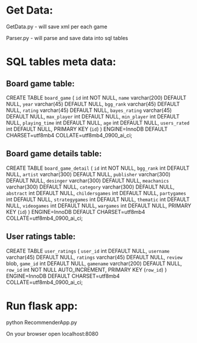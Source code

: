 # Get Data:
GetData.py - will save xml per each game

Parser.py - will parse and save data into sql tables

# SQL tables meta data:
## Board game table: 
CREATE TABLE `board_game` (
  `id` int NOT NULL,
  `name` varchar(200) DEFAULT NULL,
  `year` varchar(45) DEFAULT NULL,
  `bgg_rank` varchar(45) DEFAULT NULL,
  `rating` varchar(45) DEFAULT NULL,
  `bayes_rating` varchar(45) DEFAULT NULL,
  `max_player` int DEFAULT NULL,
  `min_player` int DEFAULT NULL,
  `playing_time` int DEFAULT NULL,
  `age` int DEFAULT NULL,
  `users_rated` int DEFAULT NULL,
  PRIMARY KEY (`id`)
) ENGINE=InnoDB DEFAULT CHARSET=utf8mb4 COLLATE=utf8mb4_0900_ai_ci;
## Board game details table:
CREATE TABLE `board_game_detail` (
  `id` int NOT NULL,
  `bgg_rank` int DEFAULT NULL,
  `artist` varchar(300) DEFAULT NULL,
  `publisher` varchar(300) DEFAULT NULL,
  `desinger` varchar(300) DEFAULT NULL,
  `meachanics` varchar(300) DEFAULT NULL,
  `category` varchar(300) DEFAULT NULL,
  `abstract` int DEFAULT NULL,
  `childersgames` int DEFAULT NULL,
  `partygames` int DEFAULT NULL,
  `strategygames` int DEFAULT NULL,
  `thematic` int DEFAULT NULL,
  `videogames` int DEFAULT NULL,
  `wargames` int DEFAULT NULL,
  PRIMARY KEY (`id`)
) ENGINE=InnoDB DEFAULT CHARSET=utf8mb4 COLLATE=utf8mb4_0900_ai_ci;
## User ratings table:
CREATE TABLE `user_ratings` (
  `user_id` int DEFAULT NULL,
  `username` varchar(45) DEFAULT NULL,
  `ratings` varchar(45) DEFAULT NULL,
  `review` blob,
  `game_id` int DEFAULT NULL,
  `gamename` varchar(200) DEFAULT NULL,
  `row_id` int NOT NULL AUTO_INCREMENT,
  PRIMARY KEY (`row_id`)
) ENGINE=InnoDB DEFAULT CHARSET=utf8mb4 COLLATE=utf8mb4_0900_ai_ci;

# Run flask app:
python RecommenderApp.py

On your browser open localhost:8080

